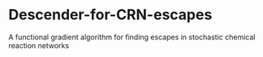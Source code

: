 # Descender-for-CRN-escapes
 A functional gradient algorithm for finding escapes in stochastic chemical reaction networks 
